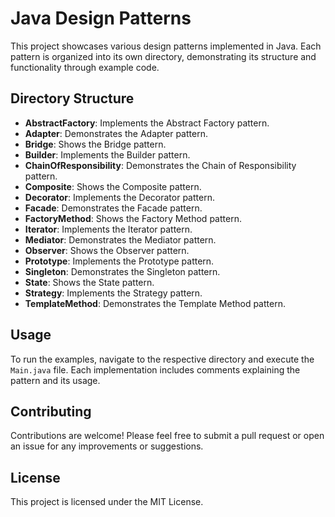# Java Design Patterns

This project showcases various design patterns implemented in Java. Each pattern is organized into its own directory, demonstrating its structure and functionality through example code.

## Directory Structure

- **AbstractFactory**: Implements the Abstract Factory pattern.
- **Adapter**: Demonstrates the Adapter pattern.
- **Bridge**: Shows the Bridge pattern.
- **Builder**: Implements the Builder pattern.
- **ChainOfResponsibility**: Demonstrates the Chain of Responsibility pattern.
- **Composite**: Shows the Composite pattern.
- **Decorator**: Implements the Decorator pattern.
- **Facade**: Demonstrates the Facade pattern.
- **FactoryMethod**: Shows the Factory Method pattern.
- **Iterator**: Implements the Iterator pattern.
- **Mediator**: Demonstrates the Mediator pattern.
- **Observer**: Shows the Observer pattern.
- **Prototype**: Implements the Prototype pattern.
- **Singleton**: Demonstrates the Singleton pattern.
- **State**: Shows the State pattern.
- **Strategy**: Implements the Strategy pattern.
- **TemplateMethod**: Demonstrates the Template Method pattern.

## Usage

To run the examples, navigate to the respective directory and execute the `Main.java` file. Each implementation includes comments explaining the pattern and its usage.

## Contributing

Contributions are welcome! Please feel free to submit a pull request or open an issue for any improvements or suggestions.

## License

This project is licensed under the MIT License.
